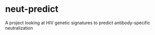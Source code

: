 # neut-predict
A project looking at HIV genetic signatures to predict antibody-specific neutralization
